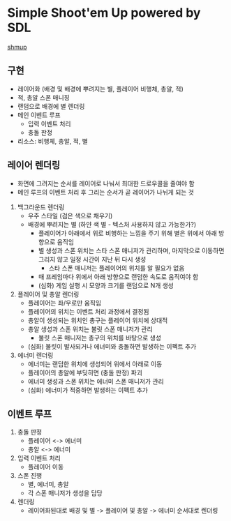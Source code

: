 # Simple Shoot'em Up powered by SDL

[shmup](https://en.wikipedia.org/wiki/Shoot_%27em_up)

## 구현
- 레이어화 (배경 및 배경에 뿌려지는 별, 플레이어 비행체, 총알, 적)
- 적, 총알 스폰 매니징
- 랜덤으로 배경에 별 렌더링
- 메인 이벤트 루프
  - 입력 이벤트 처리
  - 충돌 판정
- 리소스: 비행체, 총알, 적, 별

## 레이어 렌더링
- 화면에 그려지는 순서를 레이어로 나눠서 최대한 드로우콜을 줄여야 함
- 메인 루프의 이벤트 처리 후 그리는 순서가 곧 레이어가 나뉘게 되는 것
1. 백그라운드 렌더링
    - 우주 스타일 (검은 색으로 채우기)
    - 배경에 뿌려지는 별 (하얀 색 별 - 텍스처 사용하지 않고 가능한가?)
        - 플레이어가 아래에서 위로 비행하는 느낌을 주기 위해 별은 위에서 아래 방향으로 움직임
        - 별 생성과 스폰 위치는 스타 스폰 매니저가 관리하며, 마지막으로 이동하면 그리지 않고 일정 시간이 지난 뒤 다시 생성
            - 스타 스폰 매니저는 플레이어의 위치를 알 필요가 없음
        - 매 프레임마다 위에서 아래 방향으로 랜덤한 속도로 움직여야 함
        - (심화) 게임 실행 시 모양과 크기를 랜덤으로 N개 생성
2. 플레이어 및 총알 렌더링
    - 플레이어는 좌/우로만 움직임
    - 플레이어의 위치는 이벤트 처리 과정에서 결정됨
    - 총알이 생성되는 위치인 총구는 플레이어 위치에 상대적
    - 총알 생성과 스폰 위치는 불릿 스폰 매니저가 관리
        - 불릿 스폰 매니저는 총구의 위치를 바탕으로 생성
    - (심화) 불릿이 발사되거나 에너미와 충돌하면 발생하는 이펙트 추가
3. 에너미 렌더링
    - 에너미는 랜덤한 위치에 생성되어 위에서 아래로 이동
    - 플레이어의 총알에 부딪히면 (충돌 판정) 파괴
    - 에너미 생성과 스폰 위치는 에너미 스폰 매니저가 관리
    - (심화) 에너미가 적중하면 발생하는 이펙트 추가

## 이벤트 루프 
1. 충돌 판정
    - 플레이어 <-> 에너미
    - 총알 <-> 에너미
2. 입력 이벤트 처리
    - 플레이어 이동
3. 스폰 진행
    - 별, 에너미, 총알
    - 각 스폰 매니저가 생성을 담당 
4. 렌더링 
    - 레이어화된대로 배경 및 별 -> 플레이어 및 총알 -> 에너미 순서대로 렌더링
